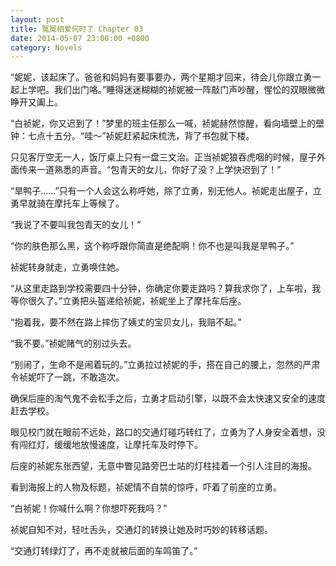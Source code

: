 ```yaml
---
layout: post
title: 冤冤相爱何时了 Chapter 03
date: 2014-05-07 23:00:00 +0800
category: Novels
---
```

“妮妮，该起床了。爸爸和妈妈有要事要办，两个星期才回来，待会儿你跟立勇一起上学吧。我们出门咯。”睡得迷迷糊糊的祯妮被一阵敲门声吵醒，惺忪的双眼微微睁开又阖上。

“白祯妮，你又迟到了！”梦里的班主任那么一喊，祯妮赫然惊醒，看向墙壁上的壁钟：七点十五分。“哇～”祯妮赶紧起床梳洗，背了书包就下楼。

只见客厅空无一人，饭厅桌上只有一盘三文治。正当祯妮狼吞虎咽的时候，屋子外面传来一道熟悉的声音。“包青天的女儿，你好了没？上学快迟到了！”

“旱鸭子……”只有一个人会这么称呼她，除了立勇，别无他人。祯妮走出屋子，立勇早就骑在摩托车上等候了。

“我说了不要叫我包青天的女儿！”

“你的肤色那么黑，这个称呼跟你简直是绝配啊！你不也是叫我是旱鸭子。”

祯妮转身就走，立勇唤住她。

“从这里走路到学校需要四十分钟，你确定你要走路吗？算我求你了，上车啦，我等你很久了。”立勇把头盔递给祯妮，祯妮坐上了摩托车后座。

“抱着我，要不然在路上摔伤了姨丈的宝贝女儿，我赔不起。”

“我不要。”祯妮赌气的别过头去。

“别闹了，生命不是闹着玩的。”立勇拉过祯妮的手，搭在自己的腰上，忽然的严肃令祯妮吓了一跳，不敢造次。

确保后座的淘气鬼不会松手之后，立勇才启动引擎，以既不会太快速又安全的速度赶去学校。

眼见校门就在眼前不远处，路口的交通灯碰巧转红了，立勇为了人身安全着想，没有闯红灯，缓缓地放慢速度，让摩托车及时停下。

后座的祯妮东张西望，无意中瞥见路旁巴士站的灯柱挂着一个引人注目的海报。

看到海报上的人物及标题，祯妮情不自禁的惊呼，吓着了前座的立勇。

“白祯妮！你喊什么啊？你想吓死我吗？”

祯妮自知不对，轻吐舌头，交通灯的转换让她及时巧妙的转移话题。

“交通灯转绿灯了，再不走就被后面的车鸣笛了。”